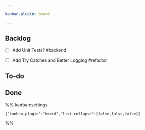 ```yaml
---

kanban-plugin: board

---
```


## Backlog

- [ ] Add Unit Tests?
	#backend
- [ ] Add Try Catches and Better Logging
	#refactor


## To-do



## Done





%% kanban:settings
```
{"kanban-plugin":"board","list-collapse":[false,false,false]}
```
%%